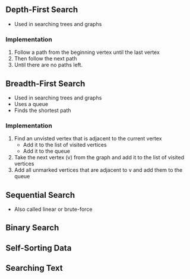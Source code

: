 ## Depth-First Search

* Used in searching trees and graphs

### Implementation

1. Follow a path from the beginning vertex until the last vertex
1. Then follow the next path
1. Until there are no paths left.

## Breadth-First Search

* Used in searching trees and graphs
* Uses a queue
* Finds the shortest path

### Implementation

1. Find an unvisted vertex that is adjacent to the current vertex
    * Add it to the list of visited vertices
    * Add it to the queue
1. Take the next vertex (v) from the graph and add it to the list of visited vertices
1. Add all unmarked vertices that are adjacent to v and add them to the queue

## Sequential Search

* Also called linear or brute-force

## Binary Search

## Self-Sorting Data

## Searching Text
